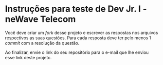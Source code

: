 # Instruções para teste de Dev Jr. I - neWave Telecom

Você deve criar um *fork* desse projeto e escrever as respostas nos arquivos respectivos as suas questões. Para cada resposta deve ter pelo menos 1 *commit* com a resolução da questão.

Ao finalizar, envie o link do seu repositório para o e-mail que lhe enviou esse link deste projeto.
